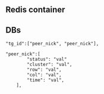 ## Redis container

## DBs

```
"tg_id":["peer_nick", "peer_nick"],

"peer_nick":[
        "status": "val"
        "cluster": "val",
        "row": "val",
        "col": "val",
        "time": "val",
    ],


```